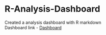 # R-Analysis-Dashboard
Created a analysis dashboard with R markdown <br>
Dashboard link - [Dashboard](https://ayanika22.github.io/analysis-dashboard-R/)


